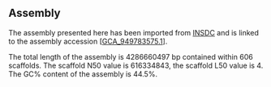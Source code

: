 **Assembly**
--------

The assembly presented here has been imported from [INSDC](http://www.insdc.org) and is linked to the assembly accession [[GCA\_949783575.1](http://www.ebi.ac.uk/ena/data/view/GCA_949783575.1)].

The total length of the assembly is 4286660497 bp contained within 606 scaffolds.
The scaffold N50 value is 616334843, the scaffold L50 value is 4.
The GC% content of the assembly is 44.5%.
